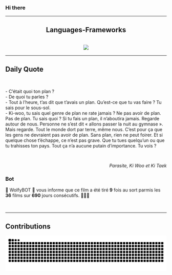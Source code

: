 ### Hi there
<hr/>
<p>
</p>
<h2 align="center">
 Languages-Frameworks
</h2>
<br/>
<div align="center">
 <a href="https://skillicons.dev">
  <img src="https://skillicons.dev/icons?i=c,cpp,react,nextjs,aws,docker,mongodb,python,express,django,html,css,tailwind,javascript,ts,nodejs,github"/>
 </a>
</div>
<hr/>
<div>
 <h2>
  Daily Quote
 </h2>
 <br/>
 <div>
  <p id="quote">
   - C’était quoi ton plan ?
<br>- De quoi tu parles ?
<br>- Tout à l’heure, t’as dit que t’avais un plan. Qu’est-ce que tu vas faire ? Tu sais pour le sous-sol.
<br>- Ki-woo, tu sais quel genre de plan ne rate jamais ? Ne pas avoir de plan. Pas de plan. Tu sais quoi ? Si tu fais un plan, il n’aboutira jamais. Regarde autour de nous. Personne ne s’est dit « allons passer la nuit au gymnase ». Mais regarde. Tout le monde dort par terre, même nous. C’est pour ça que les gens ne devraient pas avoir de plan. Sans plan, rien ne peut foirer. Et si quelque chose t’échappe, ce n’est pas grave. Que tu tues quelqu’un ou que tu trahisses ton pays. Tout ça n’a aucune putain d’importance. Tu vois ?
  </p>
 </div>
 <br/>
 <div align="right">
  <p id="movie" style="text-align: right; font-style: italic;">
   Parasite, Ki Woo et Ki Taek
  </p>
 </div>
 <div>
  <h3>
   Bot
  </h3>
  <p id="bot">
   🤖 WolfyBOT 🤖 vous informe que ce film a été tiré <b>9</b> fois au sort parmis les <b>36</b> films sur <b>690</b> jours consécutifs. 🎲🎲🎲
  </p>
 </div>
 <br/>
</div>
<hr/>
<div>
 <h2>
  Contributions
 </h2>
 <img alt="snake gif" src="https://github.com/Loupthevenin/Loupthevenin/blob/output/github-contribution-grid-snake-dark.svg"/>
</div>
